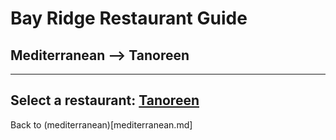 # Bay Ridge Restaurant Guide
## Mediterranean --> Tanoreen
---
Select a restaurant:
[Tanoreen](https://tanoreen.com/)
---
Back to (mediterranean)[mediterranean.md]

